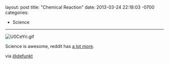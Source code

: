 layout: post
title:  "Chemical Reaction"
date:   2013-03-24 22:18:03 -0700
categories:
  - Science
---



 ![U0CeYri.gif](/attachments/65ddd48011ba128d042aa4b69a4ba1d5/image.png) 

 Science is awesome, reddit has  [a lot more](http://www.reddit.com/r/chemicalreactiongifs). 

 via  [@defunkt](https://twitter.com/defunkt/status/315130872389058560)  
